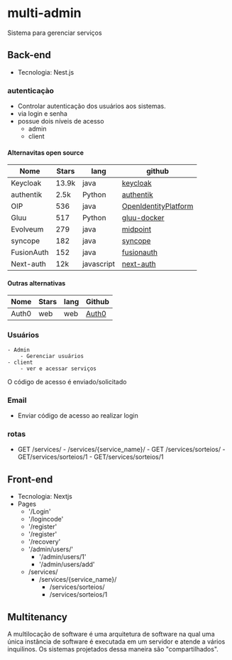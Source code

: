 # multi-admin
Sistema para gerenciar serviços


## Back-end
- Tecnologia: Nest.js

### autenticaçào
- Controlar autenticação dos usuários aos sistemas.
- via login e senha
- possue dois níveis de acesso
    - admin
    - client


#### Alternavitas open source
Nome      |Stars   |lang   |github
----------| -------|-----------|--------
Keycloak  | 13.9k  | java      |[keycloak](https://github.com/keycloak/keycloak)
authentik | 2.5k   | Python    |[authentik](https://github.com/goauthentik/authentik)
OIP       | 536    | java      |[OpenIdentityPlatform](https://github.com/OpenIdentityPlatform)
Gluu      | 517    | Python    |[gluu-docker](https://github.com/GluuFederation/cloud-native-edition)
Evolveum  | 279    | java      |[midpoint](https://github.com/Evolveum/midpoint)
syncope   | 182    | java      |[syncope](https://github.com/apache/syncope)
FusionAuth| 152    | java      |[fusionauth](https://github.com/FusionAuth/fusionauth-containers)
Next-auth | 12k    | javascript|[next-auth](https://github.com/nextauthjs/next-auth)

#### Outras alternativas

Nome      | Stars  |lang         |Github
----------|--------|-------------|--------
Auth0     | web    | web         |[Auth0](https://github.com/auth0/)

### Usuários
    - Admin
        - Gerenciar usuários
    - client
        - ver e acessar serviços
O código de acesso é enviado/solicitado
### Email
- Enviar código de acesso ao realizar login
### rotas
- GET /services/
        - /services/{service_name}/ 
            - GET /services/sorteios/
            - GET/services/sorteios/1
            - GET/services/sorteios/1


## Front-end
- Tecnologia: Nextjs
- Pages
    - '/Login'
    - '/logincode'
    - '/register'
    - '/register'
    - '/recovery'
    - '/admin/users/'
        - '/admin/users/1'
        - '/admin/users/add'
    - /services/ 
        - /services/{service_name}/ 
            - /services/sorteios/
            - /services/sorteios/1


## Multitenancy
A multilocação de software é uma arquitetura de software na qual uma única instância de software é executada em um servidor e atende a vários inquilinos. Os sistemas projetados dessa maneira são "compartilhados".